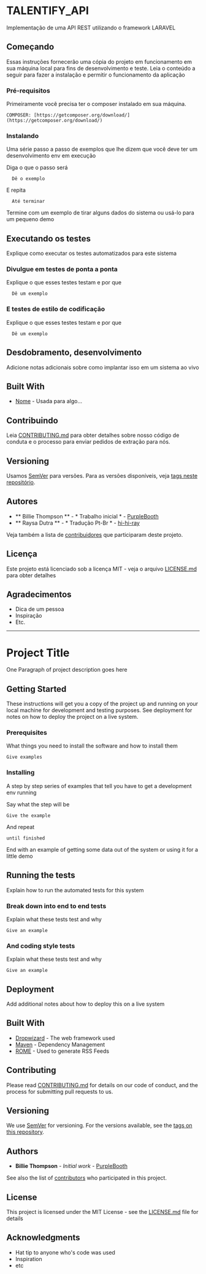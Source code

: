 # TALENTIFY_API

Implementação de uma API REST utilizando o framework LARAVEL

## Começando

Essas instruções fornecerão uma cópia do projeto em funcionamento em sua máquina local para fins de desenvolvimento e teste. Leia o conteúdo a seguir para fazer a instalação e permitir o funcionamento da aplicação

### Pré-requisitos

Primeiramente você precisa ter o composer instalado em sua máquina.

```
COMPOSER: [https://getcomposer.org/download/](https://getcomposer.org/download/)
```

### Instalando

Uma série passo a passo de exemplos que lhe dizem que você deve ter um desenvolvimento env em execução

Diga o que o passo será

``` 
  Dê o exemplo
```

E repita

```
  Até terminar
```

Termine com um exemplo de tirar alguns dados do sistema ou usá-lo para um pequeno demo

## Executando os testes

Explique como executar os testes automatizados para este sistema

### Divulgue em testes de ponta a ponta

Explique o que esses testes testam e por que

```
  Dê um exemplo
```

### E testes de estilo de codificação

Explique o que esses testes testam e por que

```
  Dê um exemplo
```

## Desdobramento, desenvolvimento

Adicione notas adicionais sobre como implantar isso em um sistema ao vivo

## Built With

* [Nome](#site) - Usada para algo...

## Contribuindo

Leia [CONTRIBUTING.md](https://gist.github.com/hi-hi-ray/a868081e2a63ee47fafa015353d05ae3) para obter detalhes sobre nosso código de conduta e o processo para enviar pedidos de extração para nós.

## Versioning

Usamos [SemVer](http://semver.org/) para versões. Para as versões disponíveis, veja [tags neste repositório](https://github.com/your/project/tags).

## Autores

* ** Billie Thompson ** - * Trabalho inicial * - [PurpleBooth](https://github.com/PurpleBooth)
* ** Raysa Dutra ** - * Tradução Pt-Br * - [hi-hi-ray](https://github.com/hi-hi-ray)

Veja também a lista de [contribuidores](https://github.com/your/project/contributors) que participaram deste projeto.

## Licença

Este projeto está licenciado sob a licença MIT - veja o arquivo [LICENSE.md](LICENSE.md) para obter detalhes

## Agradecimentos

* Dica de um pessoa
* Inspiração
* Etc.

-----------------------------------------------

# Project Title

One Paragraph of project description goes here

## Getting Started

These instructions will get you a copy of the project up and running on your local machine for development and testing purposes. See deployment for notes on how to deploy the project on a live system.

### Prerequisites

What things you need to install the software and how to install them

```
Give examples
```

### Installing

A step by step series of examples that tell you have to get a development env running

Say what the step will be

```
Give the example
```

And repeat

```
until finished
```

End with an example of getting some data out of the system or using it for a little demo

## Running the tests

Explain how to run the automated tests for this system

### Break down into end to end tests

Explain what these tests test and why

```
Give an example
```

### And coding style tests

Explain what these tests test and why

```
Give an example
```

## Deployment

Add additional notes about how to deploy this on a live system

## Built With

* [Dropwizard](http://www.dropwizard.io/1.0.2/docs/) - The web framework used
* [Maven](https://maven.apache.org/) - Dependency Management
* [ROME](https://rometools.github.io/rome/) - Used to generate RSS Feeds

## Contributing

Please read [CONTRIBUTING.md](https://gist.github.com/PurpleBooth/b24679402957c63ec426) for details on our code of conduct, and the process for submitting pull requests to us.

## Versioning

We use [SemVer](http://semver.org/) for versioning. For the versions available, see the [tags on this repository](https://github.com/your/project/tags). 

## Authors

* **Billie Thompson** - *Initial work* - [PurpleBooth](https://github.com/PurpleBooth)

See also the list of [contributors](https://github.com/your/project/contributors) who participated in this project.

## License

This project is licensed under the MIT License - see the [LICENSE.md](LICENSE.md) file for details

## Acknowledgments

* Hat tip to anyone who's code was used
* Inspiration
* etc
